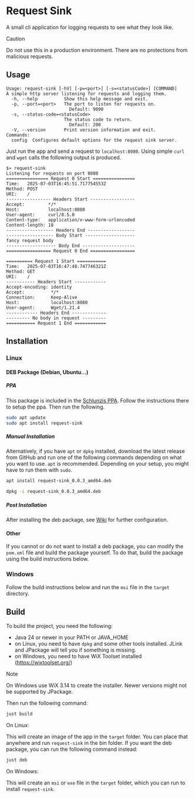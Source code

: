 # Request Sink

A small cli application for logging requests to see what they look like.

> [!CAUTION]
> Do not use this in a production environment. There are no protections from malicious requests.

## Usage

```
Usage: request-sink [-hV] [-p=<port>] [-s=<statusCode>] [COMMAND]
A simple http server listening for requests and logging them.
  -h, --help          Show this help message and exit.
  -p, --port=<port>   The port to listen for requests on.
                        Default: 9090
  -s, --status-code=<statusCode>
                      The status code to return.
                        Default: 200
  -V, --version       Print version information and exit.
Commands:
  config  Configures default options for the request sink server.
```

Just run the app and send a request to `localhost:8080`.
Using simple `curl` and `wget` calls the following output is produced.

```
$» request-sink        
Listening for requests on port 8080
================ Request 0 Start ================
Time:   2025-07-03T16:45:51.717754553Z
Method: POST
URI:    /
----------------- Headers Start -----------------
Accept:         */*
Host:           localhost:8080
User-agent:     curl/8.5.0
Content-type:   application/x-www-form-urlencoded
Content-length: 18
------------------ Headers End ------------------
------------------ Body Start -------------------
fancy request body
------------------- Body End --------------------
================= Request 0 End =================

========== Request 1 Start ===========
Time:   2025-07-03T16:47:48.747746321Z
Method: GET
URI:    /
----------- Headers Start ------------
Accept-encoding: identity
Accept:          */*
Connection:      Keep-Alive
Host:            localhost:8080
User-agent:      Wget/1.21.4
------------ Headers End -------------
--------- No body in request ---------
=========== Request 1 End ============
```

## Installation

### Linux

#### DEB Package (Debian, Ubuntu...)

##### PPA

This package is included in the [Schlunzis PPA](https://github.com/schlunzis/ppa).
Follow the instructions there to setup the ppa. Then run the following.

```bash
sudo apt update
sudo apt install request-sink
```

##### Manual Installation

Alternatively, if you have `apt` or `dpkg` installed, download the latest release from GitHub and run one of the
following commands depending on what you want to use. `apt` is recommended. Depending on your setup, you might have to
run them with `sudo`.

```bash
apt install request-sink_0.0.3_amd64.deb
```

```bash
dpkg -i request-sink_0.0.3_amd64.deb
```

##### Post Installation

After installing the deb package, see [Wiki](https://github.com/Til7701/request-sink/wiki/Post-Installation) for further configuration.

#### Other

If you cannot or do not want to install a deb package, you can modify the `pom.xml` file and build the package yourself.
To do that, build the package using the build instructions below.

### Windows

Follow the build instructions below and run the `msi` file in the `target` directory.

## Build

To build the project, you need the following:

- Java 24 or newer in your PATH or JAVA_HOME
- on Linux, you need to have `dpkg` and some other tools installed. JLink and JPackage will tell you if something is
  missing.
- on Windows, you need to have WiX Toolset installed (https://wixtoolset.org/)

> [!NOTE]
> On Windows use WiX 3.14 to create the installer. Newer versions might not be supported by JPackage.

Then run the following command:

```bash
just build
```

On Linux:

This will create an image of the app in the `target` folder. You can place that anywhere and run `request-sink` in the bin folder.
If you want the deb package, you can run the following command instead:

```bash
just deb
```

On Windows:

This will create an `msi` or `exe` file in the `target` folder, which you can run to install `request-sink`.
